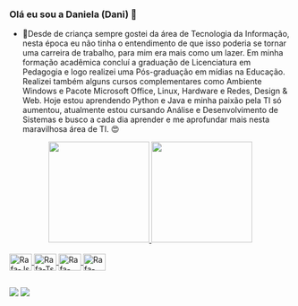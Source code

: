 ### Olá eu sou a Daniela (Dani) 🙂


- 🔭Desde de criança sempre gostei da área de Tecnologia da Informação, nesta época eu não tinha o entendimento de que isso poderia se tornar uma carreira de trabalho, para mim era mais como um lazer.  Em minha formação acadêmica concluí a graduação de Licenciatura em Pedagogia e logo realizei uma Pós-graduação em mídias na Educação. Realizei também alguns cursos complementares como Ambiente Windows e Pacote Microsoft Office, Linux, Hardware e Redes, Design & Web.  Hoje estou aprendendo Python e Java e  minha paixão pela TI só aumentou, atualmente estou cursando Análise e Desenvolvimento de Sistemas e busco a  cada dia aprender e me aprofundar mais nesta maravilhosa área de TI. 😍

<div align="center">
  <a href="https://github.com/rafaballerini">
  <img height="180em" src="https://github-readme-stats.vercel.app/api?username=danichiku&show_icons=true&theme=dark&include_all_commits=true&count_private=true"/>
  <img height="180em" src="https://github-readme-stats.vercel.app/api/top-langs/?username=danichiku&layout=compact&langs_count=7&theme=dark"/>
</div>
  
  
  <div style="display: inline_block"><br>
  <img align="center" alt="Rafa-Js" height="30" width="40" src="https://cdn.jsdelivr.net/gh/devicons/devicon/icons/python/python-original-wordmark.svg">
  <img align="center" alt="Rafa-Ts" height="30" width="40" src="https://cdn.jsdelivr.net/gh/devicons/devicon/icons/java/java-original-wordmark.svg">
  <img align="center" alt="Rafa-React" height="30" width="40" src="https://cdn.jsdelivr.net/gh/devicons/devicon/icons/postgresql/postgresql-original-wordmark.svg">
  <img align="center" alt="Rafa-HTML" height="30" width="40" src="https://cdn.jsdelivr.net/gh/devicons/devicon/icons/microsoftsqlserver/microsoftsqlserver-plain-wordmark.svg">
 
</div>
  
  ##
  
 <div> 

  <a href = "mailto:danichiku@gmail.com"><img src="https://img.shields.io/badge/Gmail-D14836?style=for-the-badge&logo=gmail&logoColor=white"></a>
  <a href="https://www.linkedin.com/in/danichiku" target="_blank"><img src="https://img.shields.io/badge/-LinkedIn-%230077B5?style=for-the-badge&logo=linkedin&logoColor=white" target="_blank"></a> 
 
</div>
 

